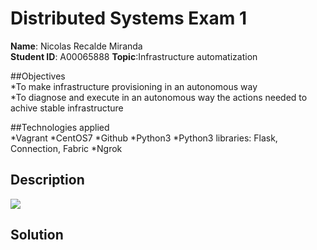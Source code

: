 # Distributed Systems Exam 1  
**Name**: Nicolas Recalde Miranda  
**Student ID**: A00065888
**Topic**:Infrastructure automatization  

##Objectives  
*To make infrastructure provisioning in an autonomous way  
*To diagnose and execute in an autonomous way the actions needed to achive stable infrastructure  

##Technologies applied  
*Vagrant
*CentOS7
*Github
*Python3
*Python3 libraries: Flask, Connection, Fabric
*Ngrok  


## Description
![][1]

## Solution  


[1]: images/01_diagrama_despliegue.png
